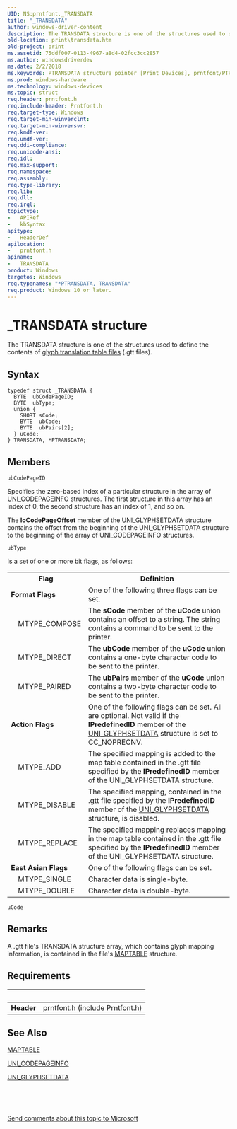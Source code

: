 ```yaml
---
UID: NS:prntfont._TRANSDATA
title: "_TRANSDATA"
author: windows-driver-content
description: The TRANSDATA structure is one of the structures used to define the contents of glyph translation table files (.gtt files).
old-location: print\transdata.htm
old-project: print
ms.assetid: 75ddf007-0113-4967-a8d4-02fcc3cc2857
ms.author: windowsdriverdev
ms.date: 2/2/2018
ms.keywords: PTRANSDATA structure pointer [Print Devices], prntfont/PTRANSDATA, TRANSDATA, _TRANSDATA, TRANSDATA structure [Print Devices], *PTRANSDATA, prntfont/TRANSDATA, print.transdata, PTRANSDATA, print_unidrv-pscript_fonts_e41871c1-fc38-460e-b9e7-1df0564933e1.xml
ms.prod: windows-hardware
ms.technology: windows-devices
ms.topic: struct
req.header: prntfont.h
req.include-header: Prntfont.h
req.target-type: Windows
req.target-min-winverclnt: 
req.target-min-winversvr: 
req.kmdf-ver: 
req.umdf-ver: 
req.ddi-compliance: 
req.unicode-ansi: 
req.idl: 
req.max-support: 
req.namespace: 
req.assembly: 
req.type-library: 
req.lib: 
req.dll: 
req.irql: 
topictype:
-	APIRef
-	kbSyntax
apitype:
-	HeaderDef
apilocation:
-	prntfont.h
apiname:
-	TRANSDATA
product: Windows
targetos: Windows
req.typenames: "*PTRANSDATA, TRANSDATA"
req.product: Windows 10 or later.
---
```


# _TRANSDATA structure
The TRANSDATA structure is one of the structures used to define the contents of <a href="https://msdn.microsoft.com/6e643703-ace1-4660-990c-3a9ca735829d">glyph translation table files</a> (.gtt files).

## Syntax
````
typedef struct _TRANSDATA {
  BYTE  ubCodePageID;
  BYTE  ubType;
  union {
    SHORT sCode;
    BYTE  ubCode;
    BYTE  ubPairs[2];
  } uCode;
} TRANSDATA, *PTRANSDATA;
````

## Members


`ubCodePageID`

Specifies the zero-based index of a particular structure in the array of <a href="..\prntfont\ns-prntfont-_uni_codepageinfo.md">UNI_CODEPAGEINFO</a> structures. The first structure in this array has an index of 0, the second structure has an index of 1, and so on.

The <b>loCodePageOffset</b> member of the <a href="..\prntfont\ns-prntfont-_uni_glyphsetdata.md">UNI_GLYPHSETDATA</a> structure contains the offset from the beginning of the UNI_GLYPHSETDATA structure to the beginning of the array of UNI_CODEPAGEINFO structures.

`ubType`

Is a set of one or more bit flags, as follows:

<table>
<tr>
<th colspan="2">Flag</th>
<th>Definition</th>
</tr>
<tr>
<td colspan="2">
<b>Format Flags</b>

</td>
<td>
One of the following three flags can be set.

</td>
</tr>
<tr>
<td></td>
<td>
MTYPE_COMPOSE

</td>
<td>
The <b>sCode</b> member of the <b>uCode</b> union contains an offset to a string. The string contains a command to be sent to the printer.

</td>
</tr>
<tr>
<td></td>
<td>
MTYPE_DIRECT

</td>
<td>
The <b>ubCode</b> member of the <b>uCode</b> union contains a one-byte character code to be sent to the printer.

</td>
</tr>
<tr>
<td></td>
<td>
MTYPE_PAIRED

</td>
<td>
The <b>ubPairs</b> member of the <b>uCode</b> union contains a two-byte character code to be sent to the printer.

</td>
</tr>
<tr>
<td colspan="2">
<b>Action Flags</b>

</td>
<td>
One of the following flags can be set. All are optional. Not valid if the <b>lPredefinedID</b> member of the <a href="..\prntfont\ns-prntfont-_uni_glyphsetdata.md">UNI_GLYPHSETDATA</a> structure is set to CC_NOPRECNV.

</td>
</tr>
<tr>
<td></td>
<td>
MTYPE_ADD

</td>
<td>
The specified mapping is added to the map table contained in the .gtt file specified by the <b>lPredefinedID</b> member of the UNI_GLYPHSETDATA structure.

</td>
</tr>
<tr>
<td></td>
<td>
MTYPE_DISABLE

</td>
<td>
The specified mapping, contained in the .gtt file specified by the <b>lPredefinedID</b> member of the <a href="..\prntfont\ns-prntfont-_uni_glyphsetdata.md">UNI_GLYPHSETDATA</a> structure, is disabled.

</td>
</tr>
<tr>
<td></td>
<td>
MTYPE_REPLACE

</td>
<td>
The specified mapping replaces mapping in the map table contained in the .gtt file specified by the <b>lPredefinedID</b> member of the UNI_GLYPHSETDATA structure.

</td>
</tr>
<tr>
<td colspan="2">
<b>East Asian Flags</b>

</td>
<td>
One of the following flags can be set.

</td>
</tr>
<tr>
<td></td>
<td>
MTYPE_SINGLE

</td>
<td>
Character data is single-byte.

</td>
</tr>
<tr>
<td></td>
<td>
MTYPE_DOUBLE

</td>
<td>
Character data is double-byte.

</td>
</tr>
</table>

`uCode`



## Remarks
A .gtt file's TRANSDATA structure array, which contains glyph mapping information, is contained in the file's <a href="..\prntfont\ns-prntfont-_maptable.md">MAPTABLE</a> structure.

## Requirements
| &nbsp; | &nbsp; |
| ---- |:---- |
| **Header** | prntfont.h (include Prntfont.h) |

## See Also

<a href="..\prntfont\ns-prntfont-_maptable.md">MAPTABLE</a>



<a href="..\prntfont\ns-prntfont-_uni_codepageinfo.md">UNI_CODEPAGEINFO</a>



<a href="..\prntfont\ns-prntfont-_uni_glyphsetdata.md">UNI_GLYPHSETDATA</a>



 

 

<a href="mailto:wsddocfb@microsoft.com?subject=Documentation%20feedback [print\print]:%20TRANSDATA structure%20 RELEASE:%20(2/2/2018)&amp;body=%0A%0APRIVACY STATEMENT%0A%0AWe use your feedback to improve the documentation. We don't use your email address for any other purpose, and we'll remove your email address from our system after the issue that you're reporting is fixed. While we're working to fix this issue, we might send you an email message to ask for more info. Later, we might also send you an email message to let you know that we've addressed your feedback.%0A%0AFor more info about Microsoft's privacy policy, see http://privacy.microsoft.com/en-us/default.aspx." title="Send comments about this topic to Microsoft">Send comments about this topic to Microsoft</a>